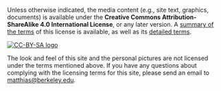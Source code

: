 Unless otherwise indicated, the media content (e.g., site text, graphics,
documents) is available under the **Creative Commons Attribution-ShareAlike 4.0
International License**, or any later version. A [summary of the
terms][cc-by-sa-page] of this license is available, as well as its [detailed
terms][cc-by-sa-legal].

[![CC-BY-SA logo][cc-by-sa-logo]][cc-by-sa-page]

The look and feel of this site and the personal pictures are not licensed under
the terms mentioned above. If you have any questions about complying with the
licensing terms for this site, please send an email to <matthias@berkeley.edu>.

[cc-by-sa-page]: https://creativecommons.org/licenses/by-sa/4.0/
[cc-by-sa-legal]: https://creativecommons.org/licenses/by-sa/4.0/legalcode
[cc-by-sa-logo]: https://i.creativecommons.org/l/by/4.0/88x31.png
